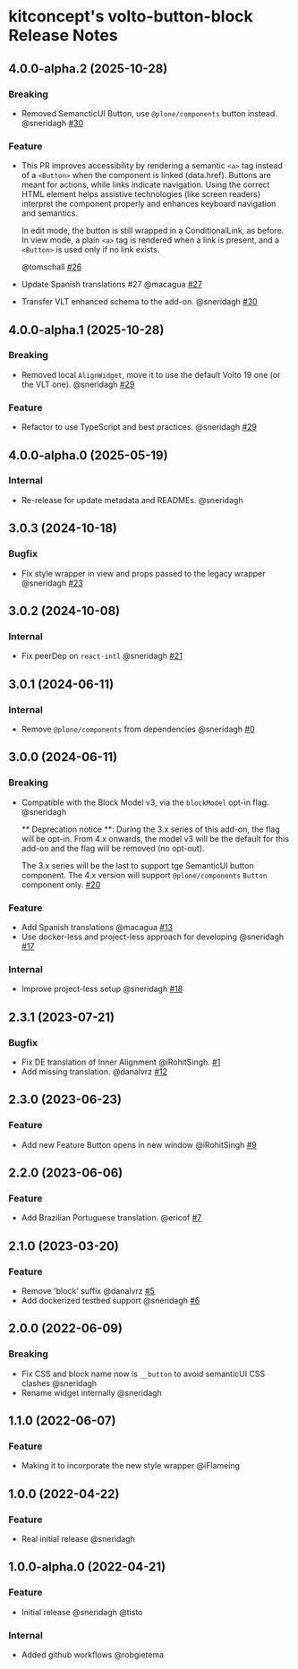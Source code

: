 # kitconcept's volto-button-block Release Notes

<!-- You should *NOT* be adding new change log entries to this file.
     You should create a file in the news directory instead.
     For helpful instructions, please see:
     https://6.docs.plone.org/volto/developer-guidelines/contributing.html#create-a-pull-request 
-->

<!-- towncrier release notes start -->

## 4.0.0-alpha.2 (2025-10-28)

### Breaking

- Removed SemancticUI Button, use `@plone/components` button instead. @sneridagh [#30](https://github.com/kitconcept/volto-button-block/pull/30)

### Feature

- This PR improves accessibility by rendering a semantic `<a>` tag instead of a `<Button>` when the component is linked (data.href). Buttons are meant for actions, while links indicate navigation. Using the correct HTML element helps assistive technologies (like screen readers) interpret the component properly and enhances keyboard navigation and semantics.

  In edit mode, the button is still wrapped in a ConditionalLink, as before. In view mode, a plain `<a>` tag is rendered when a link is present, and a `<Button>` is used only if no link exists.

  @tomschall [#26](https://github.com/kitconcept/volto-button-block/pull/26)
- Update Spanish translations #27 @macagua [#27](https://github.com/kitconcept/volto-button-block/pull/27)
- Transfer VLT enhanced schema to the add-on. @sneridagh [#30](https://github.com/kitconcept/volto-button-block/pull/30)

## 4.0.0-alpha.1 (2025-10-28)

### Breaking

- Removed local `AlignWidget`, move it to use the default Volto 19 one (or the VLT one). @sneridagh [#29](https://github.com/kitconcept/volto-button-block/pull/29)

### Feature

- Refactor to use TypeScript and best practices. @sneridagh [#29](https://github.com/kitconcept/volto-button-block/pull/29)

## 4.0.0-alpha.0 (2025-05-19)

### Internal

- Re-release for update metadata and READMEs. @sneridagh 

## 3.0.3 (2024-10-18)

### Bugfix

- Fix style wrapper in view and props passed to the legacy wrapper @sneridagh [#23](https://github.com/kitconcept/volto-button-block/pull/23)

## 3.0.2 (2024-10-08)

### Internal

- Fix peerDep on `react-intl` @sneridagh [#21](https://github.com/kitconcept/volto-button-block/pull/21)

## 3.0.1 (2024-06-11)

### Internal

- Remove `@plone/components` from dependencies @sneridagh [#0](https://github.com/kitconcept/volto-button-block/pull/0)

## 3.0.0 (2024-06-11)

### Breaking

- Compatible with the Block Model v3, via the `blockModel` opt-in flag. @sneridagh

  ** Deprecation notice **:
  During the 3.x series of this add-on, the flag will be opt-in.
  From 4.x onwards, the model v3 will be the default for this add-on and the flag will be removed (no opt-out).

  The 3.x series will be the last to support tge SemanticUI button component.
  The 4.x version will support `@plone/components` `Button` component only. [#20](https://github.com/kitconcept/volto-button-block/pull/20)

### Feature

- Add Spanish translations @macagua [#13](https://github.com/kitconcept/volto-button-block/pull/13)
- Use docker-less and project-less approach for developing @sneridagh [#17](https://github.com/kitconcept/volto-button-block/pull/17)

### Internal

- Improve project-less setup @sneridagh [#18](https://github.com/kitconcept/volto-button-block/pull/18)

## 2.3.1 (2023-07-21)

### Bugfix

- Fix DE translation of Inner Alignment @iRohitSingh. [#1](https://github.com/kitconcept/volto-export/pull/1)
- Add missing translation. @danalvrz [#12](https://github.com/kitconcept/volto-export/pull/12)


## 2.3.0 (2023-06-23)

### Feature

- Add new Feature Button opens in new window @iRohitSingh [#9](https://github.com/kitconcept/volto-export/pull/9)


## 2.2.0 (2023-06-06)

### Feature

- Add Brazilian Portuguese translation. @ericof [#7](https://github.com/kitconcept/volto-export/pull/7)


## 2.1.0 (2023-03-20)

### Feature

- Remove 'block' suffix @danalvrz [#5](https://github.com/kitconcept/volto-export/pull/5)
- Add dockerized testbed support @sneridagh [#6](https://github.com/kitconcept/volto-export/pull/6)


## 2.0.0 (2022-06-09)

### Breaking

- Fix CSS and block name now is `__button` to avoid semanticUI CSS clashes @sneridagh
- Rename widget internally @sneridagh

## 1.1.0 (2022-06-07)

### Feature

- Making it to incorporate the new style wrapper @iFlameing

## 1.0.0 (2022-04-22)

### Feature

- Real initial release @sneridagh

## 1.0.0-alpha.0 (2022-04-21)

### Feature

- Initial release @sneridagh @tisto

### Internal

- Added github workflows @robgietema
